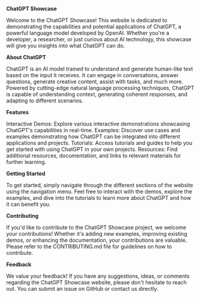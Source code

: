 **ChatGPT Showcase**

Welcome to the ChatGPT Showcase! This website is dedicated to demonstrating the capabilities and potential applications of ChatGPT, a powerful language model developed by OpenAI. Whether you're a developer, a researcher, or just curious about AI technology, this showcase will give you insights into what ChatGPT can do.


**About ChatGPT**

ChatGPT is an AI model trained to understand and generate human-like text based on the input it receives. It can engage in conversations, answer questions, generate creative content, assist with tasks, and much more. Powered by cutting-edge natural language processing techniques, ChatGPT is capable of understanding context, generating coherent responses, and adapting to different scenarios.


**Features**

Interactive Demos: Explore various interactive demonstrations showcasing ChatGPT's capabilities in real-time.
Examples: Discover use cases and examples demonstrating how ChatGPT can be integrated into different applications and projects.
Tutorials: Access tutorials and guides to help you get started with using ChatGPT in your own projects.
Resources: Find additional resources, documentation, and links to relevant materials for further learning.


**Getting Started**

To get started, simply navigate through the different sections of the website using the navigation menu. Feel free to interact with the demos, explore the examples, and dive into the tutorials to learn more about ChatGPT and how it can benefit you.


**Contributing**

If you'd like to contribute to the ChatGPT Showcase project, we welcome your contributions! Whether it's adding new examples, improving existing demos, or enhancing the documentation, your contributions are valuable. Please refer to the CONTRIBUTING.md file for guidelines on how to contribute.


**Feedback**

We value your feedback! If you have any suggestions, ideas, or comments regarding the ChatGPT Showcase website, please don't hesitate to reach out. You can submit an issue on GitHub or contact us directly.
